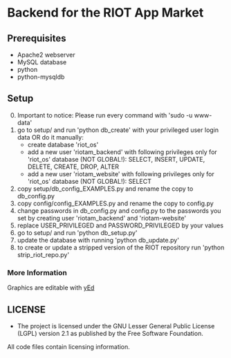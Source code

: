 # Backend for the RIOT App Market

## Prerequisites
* Apache2 webserver
* MySQL database
* python
* python-mysqldb

## Setup
0. Important to notice: Please run every command with 'sudo -u www-data'
1. go to setup/ and run 'python db_create' with your privileged user login data OR do it manually:
    * create database 'riot_os'
    * add a new user 'riotam_backend' with following privileges only for 'riot_os' database (NOT GLOBAL!): SELECT, INSERT, UPDATE, DELETE, CREATE, DROP, ALTER
    * add a new user 'riotam_website' with following privileges only for 'riot_os' database (NOT GLOBAL!): SELECT
2. copy setup/db_config_EXAMPLES.py and rename the copy to db_config.py
3. copy config/config_EXAMPLES.py and rename the copy to config.py
4. change passwords in db_config.py and config.py to the passwords you set by creating user 'riotam_backend' and 'riotam-website'
5. replace USER_PRIVILEGED and PASSWORD_PRIVILEGED by your values
6. go to setup/ and run 'python db_setup.py'
7. update the database with running 'python db_update.py'
8. to create or update a stripped version of the RIOT repository run 'python strip_riot_repo.py'

### More Information
Graphics are editable with [yEd](http://www.yworks.com/products/yed "http://www.yworks.com/products/yed")

## LICENSE
* The project is licensed under the GNU Lesser General Public License
  (LGPL) version 2.1 as published by the Free Software Foundation.

All code files contain licensing information.